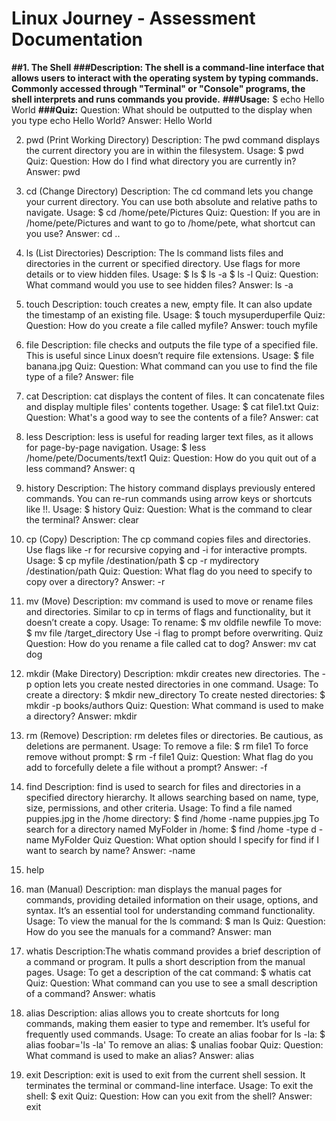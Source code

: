 # Linux Journey - Assessment Documentation


**##1. The Shell**
**###Description: The shell is a command-line interface that allows users to interact with the operating system by typing commands. Commonly accessed through "Terminal" or "Console" programs, the shell interprets and runs commands you provide.**
**###Usage:**
$ echo Hello World
**###Quiz:**
Question: What should be outputted to the display when you type echo Hello World?
Answer: Hello World

2. pwd (Print Working Directory)
Description: The pwd command displays the current directory you are in within the filesystem.
Usage:
$ pwd
Quiz:
Question: How do I find what directory you are currently in?
Answer: pwd

3. cd (Change Directory)
Description: The cd command lets you change your current directory. You can use both absolute and relative paths to navigate.
Usage:
$ cd /home/pete/Pictures
Quiz:
Question: If you are in /home/pete/Pictures and want to go to /home/pete, what shortcut can you use?
Answer: cd ..

4. ls (List Directories)
Description: The ls command lists files and directories in the current or specified directory. Use flags for more details or to view hidden files.
Usage:
$ ls
$ ls -a
$ ls -l
Quiz:
Question: What command would you use to see hidden files?
Answer: ls -a

5. touch
Description: touch creates a new, empty file. It can also update the timestamp of an existing file.
Usage:
$ touch mysuperduperfile
Quiz:
Question: How do you create a file called myfile?
Answer: touch myfile

6. file
Description: file checks and outputs the file type of a specified file. This is useful since Linux doesn’t require file extensions.
Usage:
$ file banana.jpg
Quiz:
Question: What command can you use to find the file type of a file?
Answer: file

7. cat
Description: cat displays the content of files. It can concatenate files and display multiple files' contents together.
Usage:
$ cat file1.txt
Quiz:
Question: What's a good way to see the contents of a file?
Answer: cat

8. less
Description: less is useful for reading larger text files, as it allows for page-by-page navigation.
Usage:
$ less /home/pete/Documents/text1
Quiz:
Question: How do you quit out of a less command?
Answer: q

9. history
Description: The history command displays previously entered commands. You can re-run commands using arrow keys or shortcuts like !!.
Usage:
$ history
Quiz:
Question: What is the command to clear the terminal?
Answer: clear

10. cp (Copy)
Description: The cp command copies files and directories. Use flags like -r for recursive copying and -i for interactive prompts.
Usage:
$ cp myfile /destination/path
$ cp -r mydirectory /destination/path
Quiz:
Question: What flag do you need to specify to copy over a directory?
Answer: -r

11. mv (Move)
Description: mv command is used to move or rename files and directories. Similar to cp in terms of flags and functionality, but it doesn’t create a copy.
Usage:
To rename: $ mv oldfile newfile
To move: $ mv file /target_directory
Use -i flag to prompt before overwriting.
Quiz
Question: How do you rename a file called cat to dog?
Answer: mv cat dog

12. mkdir (Make Directory)
Description: mkdir creates new directories. The -p option lets you create nested directories in one command.
Usage:
To create a directory: $ mkdir new_directory
To create nested directories: $ mkdir -p books/authors
Quiz:
Question: What command is used to make a directory?
Answer: mkdir

13. rm (Remove)
Description: rm deletes files or directories. Be cautious, as deletions are permanent.
Usage:
To remove a file: $ rm file1
To force remove without prompt: $ rm -f file1
Quiz:
Question: What flag do you add to forcefully delete a file without a prompt?
Answer: -f

14. find
Description: find is used to search for files and directories in a specified directory hierarchy. It allows searching based on name, type, size, permissions, and other criteria.
Usage:
To find a file named puppies.jpg in the /home directory:
$ find /home -name puppies.jpg
To search for a directory named MyFolder in /home:
$ find /home -type d -name MyFolder
Quiz Question: What option should I specify for find if I want to search by name?
Answer: -name

15. help 

16. man (Manual)
Description: man displays the manual pages for commands, providing detailed information on their usage, options, and syntax. It’s an essential tool for understanding command functionality.
Usage:
To view the manual for the ls command:
$ man ls
Quiz: 
Question:
How do you see the manuals for a command?
Answer: man

17. whatis
Description:The whatis command provides a brief description of a command or program. It pulls a short description from the manual pages.
Usage:
To get a description of the cat command:
$ whatis cat
Quiz: 
Question:
What command can you use to see a small description of a command?
Answer: whatis

18. alias
Description: alias allows you to create shortcuts for long commands, making them easier to type and remember. It’s useful for frequently used commands.
Usage:
To create an alias foobar for ls -la:
$ alias foobar='ls -la'
To remove an alias:
$ unalias foobar
Quiz: 
Question:
What command is used to make an alias?
Answer: alias

19. exit
Description: exit is used to exit from the current shell session. It terminates the terminal or command-line interface.
Usage:
To exit the shell:
$ exit
Quiz:
Question:
How can you exit from the shell?
Answer: exit



